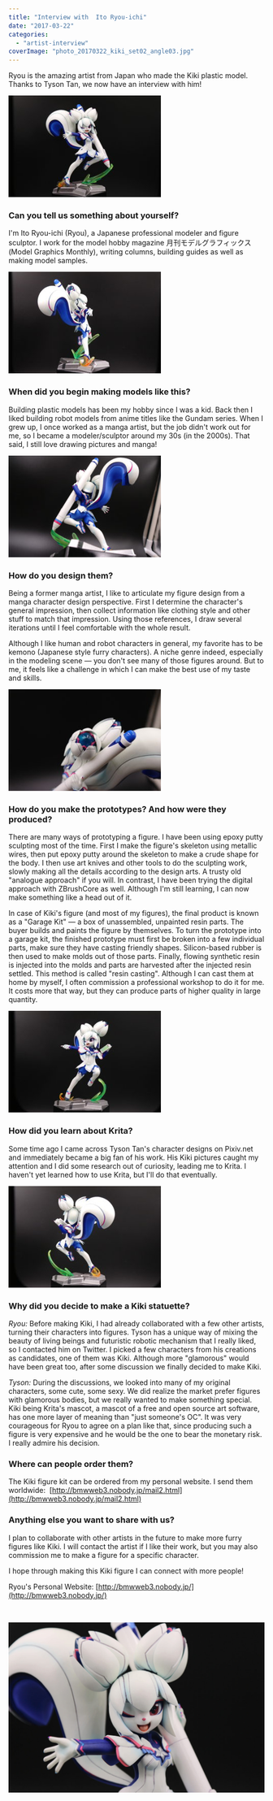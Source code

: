 ```yaml
---
title: "Interview with  Ito Ryou-ichi"
date: "2017-03-22"
categories: 
  - "artist-interview"
coverImage: "photo_20170322_kiki_set02_angle03.jpg"
---
```


Ryou is the amazing artist from Japan who made the Kiki plastic model. Thanks to Tyson Tan, we now have an interview with him!

[![](images/photo_20170322_kiki_set01_angle01-300x200.jpg)](https://krita.org/wp-content/uploads/2017/03/photo_20170322_kiki_set01_angle01.jpg)

### Can you tell us something about yourself?

I'm Ito Ryou-ichi (Ryou), a Japanese professional modeler and figure sculptor. I work for the model hobby magazine 月刊モデルグラフィックス (Model Graphics Monthly), writing columns, building guides as well as making model samples.

[![](images/photo_20170322_kiki_set01_angle02-300x200.jpg)](https://krita.org/wp-content/uploads/2017/03/photo_20170322_kiki_set01_angle02.jpg)

### When did you begin making models like this?

Building plastic models has been my hobby since I was a kid. Back then I liked building robot models from anime titles like the Gundam series. When I grew up, I once worked as a manga artist, but the job didn't work out for me, so I became a modeler/sculptor around my 30s (in the 2000s). That said, I still love drawing pictures and manga!

[![](images/photo_20170322_kiki_set01_angle03a-300x200.jpg)](https://krita.org/wp-content/uploads/2017/03/photo_20170322_kiki_set01_angle03a.jpg)

### How do you design them?

Being a former manga artist, I like to articulate my figure design from a manga character design perspective. First I determine the character's general impression, then collect information like clothing style and other stuff to match that impression. Using those references, I draw several iterations until I feel comfortable with the whole result.

Although I like human and robot characters in general, my favorite has to be kemono (Japanese style furry characters). A niche genre indeed, especially in the modeling scene — you don't see many of those figures around. But to me, it feels like a challenge in which I can make the best use of my taste and skills.

[![](images/photo_20170322_kiki_set01_angle04-300x200.jpg)](https://krita.org/wp-content/uploads/2017/03/photo_20170322_kiki_set01_angle04.jpg)

### How do you make the prototypes? And how were they produced?

There are many ways of prototyping a figure. I have been using epoxy putty sculpting most of the time. First I make the figure's skeleton using metallic wires, then put epoxy putty around the skeleton to make a crude shape for the body. I then use art knives and other tools to do the sculpting work, slowly making all the details according to the design arts. A trusty old "analogue approach" if you will. In contrast, I have been trying the digital approach with ZBrushCore as well. Although I'm still learning, I can now make something like a head out of it.

In case of Kiki's figure (and most of my figures), the final product is known as a "Garage Kit" — a box of unassembled, unpainted resin parts. The buyer builds and paints the figure by themselves. To turn the prototype into a garage kit, the finished prototype must first be broken into a few individual parts, make sure they have casting friendly shapes. Silicon-based rubber is then used to make molds out of those parts. Finally, flowing synthetic resin is injected into the molds and parts are harvested after the injected resin settled. This method is called "resin casting". Although I can cast them at home by myself, I often commission a professional workshop to do it for me. It costs more that way, but they can produce parts of higher quality in large quantity.

[![](images/photo_20170322_kiki_set02_angle01-1-300x200.jpg)](https://krita.org/wp-content/uploads/2017/03/photo_20170322_kiki_set02_angle01-1.jpg)

### How did you learn about Krita?

Some time ago I came across Tyson Tan's character designs on Pixiv.net and immediately became a big fan of his work. His Kiki pictures caught my attention and I did some research out of curiosity, leading me to Krita. I haven't yet learned how to use Krita, but I'll do that eventually.

[![](images/photo_20170322_kiki_set02_angle02-300x200.jpg)](https://krita.org/wp-content/uploads/2017/03/photo_20170322_kiki_set02_angle02.jpg)

### Why did you decide to make a Kiki statuette?

_Ryou:_ Before making Kiki, I had already collaborated with a few other artists, turning their characters into figures. Tyson has a unique way of mixing the beauty of living beings and futuristic robotic mechanism that I really liked, so I contacted him on Twitter. I picked a few characters from his creations as candidates, one of them was Kiki. Although more "glamorous" would have been great too, after some discussion we finally decided to make Kiki.

_Tyson:_ During the discussions, we looked into many of my original characters, some cute, some sexy. We did realize the market prefer figures with glamorous bodies, but we really wanted to make something special. Kiki being Krita's mascot, a mascot of a free and open source art software, has one more layer of meaning than "just someone's OC". It was very courageous for Ryou to agree on a plan like that, since producing such a figure is very expensive and he would be the one to bear the monetary risk. I really admire his decision.

### Where can people order them?

The Kiki figure kit can be ordered from my personal website. I send them worldwide:  [http://bmwweb3.nobody.jp/mail2.html](http://bmwweb3.nobody.jp/mail2.html)

### Anything else you want to share with us?

I plan to collaborate with other artists in the future to make more furry figures like Kiki. I will contact the artist if I like their work, but you may also commission me to make a figure for a specific character.

I hope through making this Kiki figure I can connect with more people!

Ryou's Personal Website: [http://bmwweb3.nobody.jp/](http://bmwweb3.nobody.jp/)

 

[![](images/photo_20170322_kiki_set02_angle03-1024x681.jpg)](https://krita.org/wp-content/uploads/2017/03/photo_20170322_kiki_set02_angle03.jpg)
